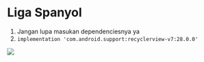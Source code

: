 # Liga Spanyol
1. Jangan lupa masukan dependenciesnya ya
2. `implementation 'com.android.support:recyclerview-v7:28.0.0'`
<img src="https://lh3.googleusercontent.com/szROjzarHkB77DLgCNP_kDa-WQILZdo04aM9YxDPRcPPtZRule5c9U_70AQtWpmBEsIOAlCFgbdbjghzZBytEvKDpOEt1aAmPpE-sGKOCOZHyMc9HHtke8FUD8BAb7cUp6UZeh0nWJgodutwEydUPiVjVmv5FPS_NHxuLDRgfjbmJjlWKbUqc-apBJgCqjpemV2fVYo3Yhdbngo4h1NFmFM7CzN2KAPFoH-PPoWFoB28ENcOOPDM3IHmJQnRIshY0tGllcxR53dLwDDYZqEY1ekTWThpOrtNZPJJhmgXV7TdrAZJf9pHeSXxbs3e9CTAiLD_M-8KLsMpvrvrvW4dTW9CCwp3OqkHlPz3W2Yi56dtgIMMF1oE96Q_5WJD0ZlQl-WzRKWejgtThqmkdXGHJe9208cFR0X25hgqqATijUbZU1bjeCQMg05qyX6npiYRFVAPL3qTs-QafOgXv8g4hWq4YColT_nULZFqUpAFbTd2SMb_3lhRJisXsqY9A8DDB8DMxK792YkNvII0LyY7cY7oTG7WkGO4OXEx8PvKbyuodUjGAljqjWOyThC-IFyrq_ocRP5izuUGE8E44inUc00FgDa2dR8ChbL5aKHFW7wLWnhG246obijiJBBpI14Uk1xNMEYUXeVL8LJKZH4koz4=w509-h904-no">
